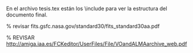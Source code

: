 En el archivo tesis.tex están los \include para ver la estructura del documento final.


% revisar fits.gsfc.nasa.gov/standard30/fits_standard30aa.pdf

% REVISAR http://amiga.iaa.es/FCKeditor/UserFiles/File/VOandALMAarchive_web.pdf
